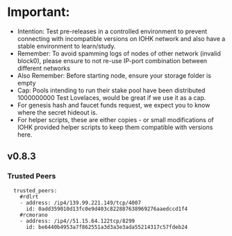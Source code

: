 # Important:
- Intention: Test pre-releases in a controlled environment to prevent connecting with incompatible versions on IOHK network and also have a stable environment to learn/study.
- Remember: To avoid spamming logs of nodes of other network (invalid block0), please ensure to not re-use IP-port combination between different networks
- Also Remember: Before starting node, ensure your storage folder is empty
- Cap: Pools intending to run their stake pool have been distributed 1000000000 Test Lovelaces, would be great if we use it as a cap.
- For genesis hash and faucet funds request, we expect you to know where the secret hideout is.
- For helper scripts, these are either copies - or small modifications of IOHK provided helper scripts to keep them compatible with versions here.

## v0.8.3

### Trusted Peers
```
  trusted_peers:
    #rdlrt
    - address: /ip4/139.99.221.149/tcp/4007
      id: 0add359010d13fc0e9d403c822887638969276aaedccd1f4
    #rcmorano
    - address: /ip4//51.15.64.122tcp/8299
      id: be6440b4953a7f862551a3d3a3e3ada55214317c57fdeb24
```
